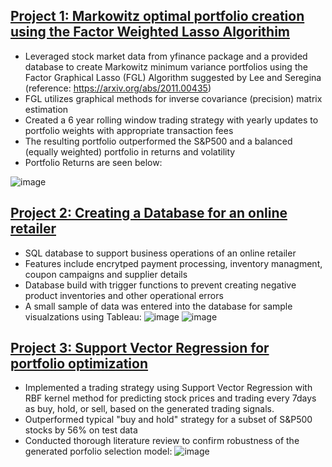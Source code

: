 ## [Project 1: Markowitz optimal portfolio creation using the Factor Weighted Lasso Algorithim](https://github.com/HJohnson71/Glasso-Project)
- Leveraged stock market data from yfinance package and a provided database to create Markowitz minimum variance portfolios using the Factor Graphical Lasso (FGL) Algorithm  suggested by Lee and Seregina (reference: https://arxiv.org/abs/2011.00435)
- FGL utilizes graphical methods for inverse covariance (precision) matrix estimation
- Created a 6 year rolling window trading strategy with yearly updates to portfolio weights with appropriate transaction fees
- The resulting portfolio outperformed the S&P500 and a balanced (equally weighted) portfolio in returns and volatility
- Portfolio Returns are seen below:

![image](https://github.com/user-attachments/assets/ea0dc1e6-d8fa-4080-87c1-ac940788d4b3)

## [Project 2: Creating a Database for an online retailer](https://github.com/HJohnson71/Online-Retailer-Database-Creation)
- SQL database to support business operations of an online retailer
- Features include encrytped payment processing, inventory managment, coupon campaigns and supplier details
- Database build with trigger functions to prevent creating negative product inventories and other operational errors
- A small sample of data was entered into the database for sample visualzations using Tableau:
![image](https://github.com/user-attachments/assets/cb77513a-e9d7-499d-87ce-12831bf84ac4) ![image](https://github.com/user-attachments/assets/27e15dd1-b10f-4489-b3c5-4249034b8060)

## [Project 3: Support Vector Regression for portfolio optimization](https://github.com/smithjesse3/Trading-Strategy)
- Implemented a trading strategy using Support Vector Regression with RBF kernel method for predicting stock prices and trading every 7days as buy, hold, or sell, based on the generated trading signals.
- Outperformed typical "buy and hold" strategy for a subset of S&P500 stocks by 56% on test data
- Conducted thorough literature review to confirm robustness of the generated porfolio selection model:
![image](https://github.com/user-attachments/assets/e7bb2345-d259-4e8a-9dba-fa3728ce483b)

